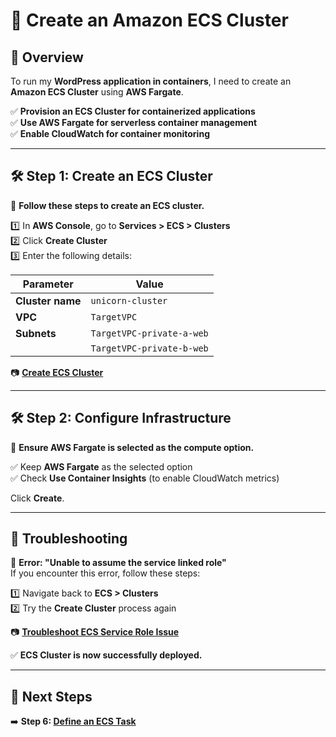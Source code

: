 # **🚀 Create an Amazon ECS Cluster**

## **📌 Overview**
To run my **WordPress application in containers**, I need to create an **Amazon ECS Cluster** using **AWS Fargate**.

✅ **Provision an ECS Cluster for containerized applications**  
✅ **Use AWS Fargate for serverless container management**  
✅ **Enable CloudWatch for container monitoring**  

---

## **🛠️ Step 1: Create an ECS Cluster**
📌 **Follow these steps to create an ECS cluster.**  

1️⃣ In **AWS Console**, go to **Services > ECS > Clusters**  
2️⃣ Click **Create Cluster**  
3️⃣ Enter the following details:  

| Parameter         | Value                        |
|------------------|----------------------------|
| **Cluster name** | `unicorn-cluster`          |
| **VPC**          | `TargetVPC`                |
| **Subnets**      | `TargetVPC-private-a-web`  |
|                  | `TargetVPC-private-b-web`  |

📷 [**Create ECS Cluster**](./images/create-ecs-cluster.png)

---

## **🛠️ Step 2: Configure Infrastructure**
📌 **Ensure AWS Fargate is selected as the compute option.**  

✅ Keep **AWS Fargate** as the selected option  
✅ Check **Use Container Insights** (to enable CloudWatch metrics)  

Click **Create**.

---

## **📌 Troubleshooting**
🔹 **Error: "Unable to assume the service linked role"**  
If you encounter this error, follow these steps:

1️⃣ Navigate back to **ECS > Clusters**  
2️⃣ Try the **Create Cluster** process again  

📷 [**Troubleshoot ECS Service Role Issue**](./images/troubleshoot-ecs-role.png)

✅ **ECS Cluster is now successfully deployed.**

---

## **📌 Next Steps**
➡️ **Step 6: [Define an ECS Task](./define-ecs-task.md)**
